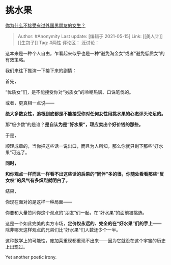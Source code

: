 # 挑水果
[你为什么不接受有过外国男朋友的女生？](https://www.zhihu.com/question/445680239/answer/1796479298)

> Author: #Anonymity
> Last update: [编辑于 2021-05-15]
> Link: [[美人计]] [[生包子]]
> Tag: #两性
> 评论区：
> 泛讨论：

这本来是一种个人自由，乍看起来似乎也是一种“避免淘金女”或者“避免低质女”的有效策略。

我们来往下推演一下接下来的剧情：

首先，

“优质女”们，是不能接受你对“劣质女”的冷嘲热讽、口诛笔伐的。

或者，更真相一点说——

**绝大多数女性，追根到底都是不能接受你对任何女性用挑水果的心态评头论足的。**

那“极少数”的是谁？**是自认为是“好水果”，理应卖出个好价钱的那些。**

于是，

顺理成章的，当你把这些话一说出口，而且为人所知，那么你就只剩下那些“好水果”可选了。

**同时，**

**和你观点一样而且一样看不出这些话的后果的“同伴”多的很，你随处看看那些“反女权”的风气有多炽烈就明白了。**

结果，

你现在面对的是这样一种局面——

你要和大量赞同你这个观点的“朋友”们一起，在“好水果”的面前被挑选。

这是一个如此完美的卖方市场，**定价权永远的、完全的在“好水果”们的手上**——除非哪天这样观点的兄弟们比“好水果”们人数还少个一半。

这种数学上的可能性，庞加莱重现都重现不出来——因为它就没在这个宇宙的历史上出现过。

Yet another poetic irony.
